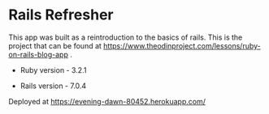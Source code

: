 # Rails Refresher

This app was built as a reintroduction to the basics of rails. This is the project that can be found at https://www.theodinproject.com/lessons/ruby-on-rails-blog-app . 

* Ruby version - 3.2.1

* Rails version - 7.0.4

Deployed at https://evening-dawn-80452.herokuapp.com/
